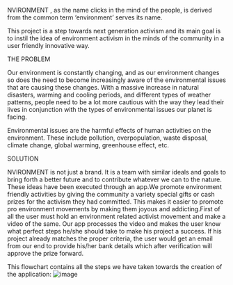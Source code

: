 NVIRONMENT , as the name clicks in the mind of the people, is derived from the common term ‘environment’ serves its name. 

This project is a step towards next generation activism and its main goal is to instil the idea of environment activism in the minds of the community in a user friendly innovative way.

THE PROBLEM

Our environment is constantly changing, and as our environment changes so does the need to become increasingly aware of the environmental issues that are causing these changes. With a massive increase in natural disasters, warming and cooling periods, and different types of weather patterns, people need to be a lot more cautious with the way they lead their lives in conjunction with the types of environmental issues our planet is facing.

Environmental issues are the harmful effects of human activities on the environment. These include pollution, overpopulation, waste disposal, climate change, global warming, greenhouse effect, etc.

SOLUTION


NVIRONMENT is not just a brand. It is a team with similar ideals and goals to bring forth a better future and to contribute whatever we can to the nature. These ideas have been executed through an app.We promote environment friendly activities by giving the community a variety special gifts or cash prizes for the activism they had committed. This makes it easier to promote pro environment movements by making them joyous and addicting.First of all the user must hold an environment related activist movement and make a video of the same. Our app processes the video and makes the user know what perfect steps he/she should take to make his project a success. If his project already matches the proper criteria, the user would get an email from our end to provide his/her bank details which after verification will approve the prize forward.

This flowchart contains all the steps we have taken towards the creation of the application:
![image](https://user-images.githubusercontent.com/113383437/206237884-5cf00e7e-0678-4a1d-a241-c0b4824aa281.png)


